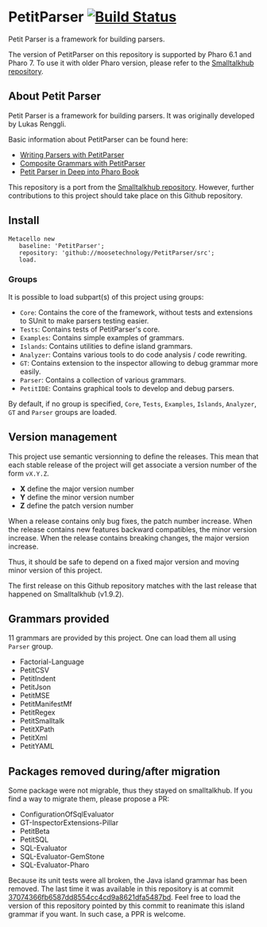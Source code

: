 # PetitParser [![Build Status](https://travis-ci.org/moosetechnology/PetitParser.svg?branch=master)](https://travis-ci.org/moosetechnology/PetitParser)
Petit Parser is a framework for building parsers.

The version of PetitParser on this repository is supported by Pharo 6.1 and Pharo 7. To use it with older Pharo version, please refer to the [Smalltalkhub repository](http://smalltalkhub.com/#!/~Moose/PetitParser).

## About Petit Parser
Petit Parser is a framework for building parsers. It was originally developed by Lukas Renggli.

Basic information about PetitParser can be found here:

- [Writing Parsers with PetitParser](http://www.lukas-renggli.ch/blog/petitparser-1)
- [Composite Grammars with PetitParser](http://www.lukas-renggli.ch/blog/petitparser-2)
- [Petit Parser in Deep into Pharo Book](http://pharobooks.gforge.inria.fr/PharoByExampleTwo-Eng/latest/PetitParser.pdf)

This repository is a port from the [Smalltalkhub repository](http://smalltalkhub.com/#!/~Moose/PetitParser). However, further contributions to this project should take place on this Github repository.

## Install
```
Metacello new
   baseline: 'PetitParser';
   repository: 'github://moosetechnology/PetitParser/src';
   load.
```

### Groups
It is possible to load subpart(s) of this project using groups:
- `Core`: Contains the core of the framework, without tests and extensions to SUnit to make parsers testing easier.
- `Tests`: Contains tests of PetitParser's core.
- `Examples`: Contains simple examples of grammars.
- `Islands`: Contains utilities to define island grammars.
- `Analyzer`: Contains various tools to do code analysis / code rewriting.
- `GT`: Contains extension to the inspector allowing to debug grammar more easily.
- `Parser`: Contains a collection of various grammars.
- `PetitIDE`: Contains graphical tools to develop and debug parsers.

By default, if no group is specified, `Core`, `Tests`, `Examples`, `Islands`, `Analyzer`, `GT` and `Parser` groups are loaded.


## Version management

This project use semantic versionning to define the releases. This mean that each stable release of the project will get associate a version number of the form `vX.Y.Z`.

- **X** define the major version number
- **Y** define the minor version number
- **Z** define the patch version number

When a release contains only bug fixes, the patch number increase. When the release contains new features backward compatibles, the minor version increase. When the release contains breaking changes, the major version increase.

Thus, it should be safe to depend on a fixed major version and moving minor version of this project.

The first release on this Github repository matches with the last release that happened on Smalltalkhub (v1.9.2).

## Grammars provided
11 grammars are provided by this project. One can load them all using `Parser` group.

- Factorial-Language
- PetitCSV
- PetitIndent
- PetitJson
- PetitMSE
- PetitManifestMf
- PetitRegex
- PetitSmalltalk
- PetitXPath
- PetitXml
- PetitYAML

## Packages removed during/after migration
Some package were not migrable, thus they stayed on smalltalkhub. If you find a way to migrate them, please propose a PR:
- ConfigurationOfSqlEvaluator
- GT-InspectorExtensions-Pillar
- PetitBeta
- PetitSQL
- SQL-Evaluator
- SQL-Evaluator-GemStone
- SQL-Evaluator-Pharo

Because its unit tests were all broken, the Java island grammar has been removed.
The last time it was available in this repository is at commit [37074366fb6587dd8554cc4cd9a8621dfa5487bd](https://github.com/moosetechnology/PetitParser/commit/37074366fb6587dd8554cc4cd9a8621dfa5487bd). Feel free to load the version of this repository pointed by this commit to reanimate this island grammar if you want. In such case, a PPR is welcome.
